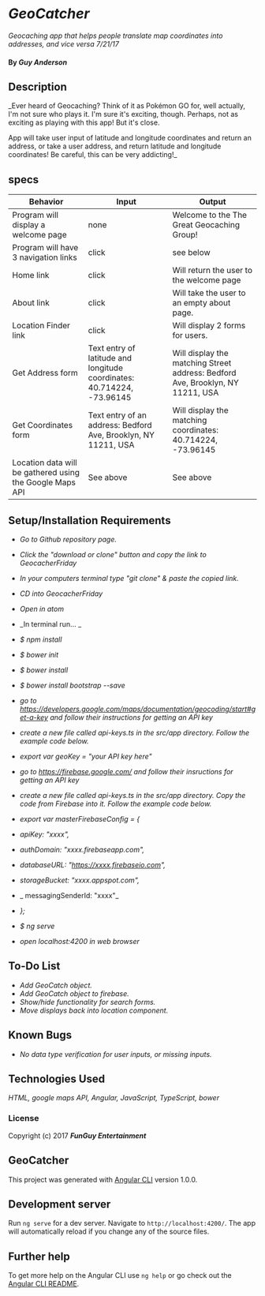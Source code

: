 # _GeoCatcher_

_Geocaching app that helps people translate map coordinates into addresses, and vice versa 7/21/17_

#### By _**Guy Anderson**_

## Description
_Ever heard of Geocaching? Think of it as Pokémon GO for, well actually, I'm not sure who plays it. I'm sure it's exciting, though. Perhaps, not as exciting as playing with this app! But it's close.

App will take user input of latitude and longitude coordinates and return an address, or take a user address, and return latitude and longitude coordinates! Be careful, this can be very addicting!_

## specs
| Behavior | Input | Output |
|---|---|---|
| Program will display a welcome page | none | Welcome to the The Great Geocaching Group! |
| Program will have 3 navigation links | click | see below |
| Home link | click | Will return the user to the welcome page |
| About link | click | Will take the user to an empty about page. |
| Location Finder link | click | Will display 2 forms for users.|
| Get Address form | Text entry of latitude and longitude coordinates: 40.714224, -73.96145 | Will display the matching Street address: Bedford Ave, Brooklyn, NY 11211, USA  |
| Get Coordinates form |Text entry of an address: Bedford Ave, Brooklyn, NY 11211, USA | Will display the matching coordinates: 40.714224, -73.96145 |
| Location data will be gathered using the Google Maps API | See above | See above |


## Setup/Installation Requirements


* _Go to Github repository page._
* _Click the "download or clone" button and copy the link to GeocacherFriday_
* _In your computers terminal type "git clone" & paste the copied link._
* _CD into GeocacherFriday_
* _Open in atom_
* _In terminal run... _
* _$ npm install_
* _$ bower init_
* _$ bower install_
* _$ bower install bootstrap --save_
* _go to https://developers.google.com/maps/documentation/geocoding/start#get-a-key and follow their instructions for getting an API key_
* _create a new file called api-keys.ts in the src/app directory. Follow the example code below._
* _export var geoKey = "your API key here"_
* _go to https://firebase.google.com/ and follow their insructions for getting an API key_
* _create a new file called api-keys.ts in the src/app directory. Copy the code from Firebase into it. Follow the example code below._

* _export var masterFirebaseConfig = {_
* _apiKey: "xxxx",_
* _authDomain: "xxxx.firebaseapp.com",_
* _databaseURL: "https://xxxx.firebaseio.com",_
* _storageBucket: "xxxx.appspot.com",_
* _ messagingSenderId: "xxxx"_
* _};_
* _$ ng serve_
* _open localhost:4200 in web browser_

## To-Do List

* _Add GeoCatch object._
* _Add GeoCatch object to firebase._
* _Show/hide functionality for search forms._
* _Move displays back into location component._

## Known Bugs

* _No data type verification for user inputs, or missing inputs._

## Technologies Used

_HTML, google maps API, Angular, JavaScript, TypeScript, bower_

### License

Copyright (c) 2017 **_FunGuy Entertainment_**


## GeoCatcher

This project was generated with [Angular CLI](https://github.com/angular/angular-cli) version 1.0.0.

## Development server

Run `ng serve` for a dev server. Navigate to `http://localhost:4200/`. The app will automatically reload if you change any of the source files.

## Further help

To get more help on the Angular CLI use `ng help` or go check out the [Angular CLI README](https://github.com/angular/angular-cli/blob/master/README.md).
